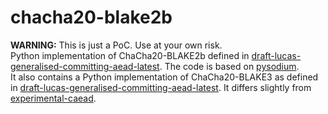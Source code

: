 # chacha20-blake2b
**WARNING:** This is just a PoC. Use at your own risk.<br />
Python implementation of ChaCha20-BLAKE2b defined in [draft-lucas-generalised-committing-aead-latest](https://samuellucas.com/draft-lucas-generalised-committing-aead/draft-lucas-generalised-committing-aead.html#name-chacha20-blake2b). The code is based on [pysodium](https://github.com/stef/pysodium).<br />
It also contains a Python implementation of ChaCha20-BLAKE3 as defined in [draft-lucas-generalised-committing-aead-latest](https://samuellucas.com/draft-lucas-generalised-committing-aead/draft-lucas-generalised-committing-aead.html#name-chacha20-blake2b). It differs slightly from [experimental-caead](https://github.com/soatok/experimental-caead).
